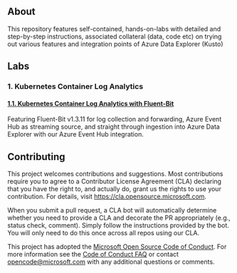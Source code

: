 ## About

<!-- 
Guidelines on README format: https://review.docs.microsoft.com/help/onboard/admin/samples/concepts/readme-template?branch=master

Guidance on onboarding samples to docs.microsoft.com/samples: https://review.docs.microsoft.com/help/onboard/admin/samples/process/onboarding?branch=master

Taxonomies for products and languages: https://review.docs.microsoft.com/new-hope/information-architecture/metadata/taxonomies?branch=master
-->

This repository features self-contained, hands-on-labs with detailed and step-by-step instructions, associated collateral (data, code etc) on trying out various features and integration points of Azure Data Explorer (Kusto)

## Labs

### 1.  Kubernetes Container Log Analytics
#### [1.1. Kubernetes Container Log Analytics with Fluent-Bit](k8s-container-log-analytics/fluent-bit/README.md)
Featuring Fluent-Bit v1.3.11 for log collection and forwarding, Azure Event Hub as streaming source, and straight through ingestion into Azure Data Explorer with our Azure Event Hub integration.<br>



## Contributing

This project welcomes contributions and suggestions.  Most contributions require you to agree to a
Contributor License Agreement (CLA) declaring that you have the right to, and actually do, grant us
the rights to use your contribution. For details, visit https://cla.opensource.microsoft.com.

When you submit a pull request, a CLA bot will automatically determine whether you need to provide
a CLA and decorate the PR appropriately (e.g., status check, comment). Simply follow the instructions
provided by the bot. You will only need to do this once across all repos using our CLA.

This project has adopted the [Microsoft Open Source Code of Conduct](https://opensource.microsoft.com/codeofconduct/).
For more information see the [Code of Conduct FAQ](https://opensource.microsoft.com/codeofconduct/faq/) or
contact [opencode@microsoft.com](mailto:opencode@microsoft.com) with any additional questions or comments.
